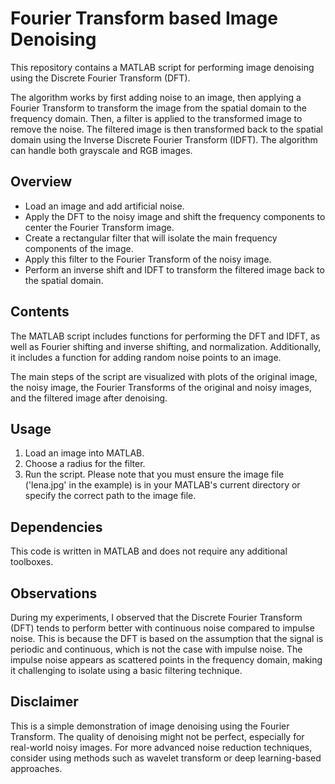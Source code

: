 # Fourier Transform based Image Denoising
This repository contains a MATLAB script for performing image denoising using the Discrete Fourier Transform (DFT).

The algorithm works by first adding noise to an image, then applying a Fourier Transform to transform the image from the spatial domain to the frequency domain. Then, a filter is applied to the transformed image to remove the noise. The filtered image is then transformed back to the spatial domain using the Inverse Discrete Fourier Transform (IDFT). The algorithm can handle both grayscale and RGB images.

## Overview
- Load an image and add artificial noise.
- Apply the DFT to the noisy image and shift the frequency components to center the Fourier Transform image.
- Create a rectangular filter that will isolate the main frequency components of the image.
- Apply this filter to the Fourier Transform of the noisy image.
- Perform an inverse shift and IDFT to transform the filtered image back to the spatial domain.
## Contents
The MATLAB script includes functions for performing the DFT and IDFT, as well as Fourier shifting and inverse shifting, and normalization. Additionally, it includes a function for adding random noise points to an image.

The main steps of the script are visualized with plots of the original image, the noisy image, the Fourier Transforms of the original and noisy images, and the filtered image after denoising.

## Usage
1. Load an image into MATLAB.
2. Choose a radius for the filter.
3. Run the script.
Please note that you must ensure the image file ('lena.jpg' in the example) is in your MATLAB's current directory or specify the correct path to the image file.

## Dependencies
This code is written in MATLAB and does not require any additional toolboxes.

## Observations
During my experiments, I observed that the Discrete Fourier Transform (DFT) tends to perform better with continuous noise compared to impulse noise. This is because the DFT is based on the assumption that the signal is periodic and continuous, which is not the case with impulse noise. The impulse noise appears as scattered points in the frequency domain, making it challenging to isolate using a basic filtering technique.

## Disclaimer
This is a simple demonstration of image denoising using the Fourier Transform. The quality of denoising might not be perfect, especially for real-world noisy images. For more advanced noise reduction techniques, consider using methods such as wavelet transform or deep learning-based approaches.




